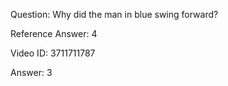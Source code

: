 Question: Why did the man in blue swing forward?

Reference Answer: 4

Video ID: 3711711787

Answer: 3

